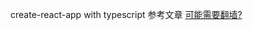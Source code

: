 create-react-app with typescript
参考文章 [可能需要翻墙?](https://decembersoft.com/posts/recommended-react-typescript-libraries/)
